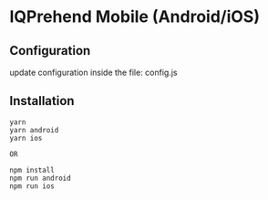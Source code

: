 # IQPrehend Mobile (Android/iOS)

## Configuration

update configuration inside the file: config.js

## Installation

```
yarn
yarn android
yarn ios

OR

npm install
npm run android
npm run ios
```

